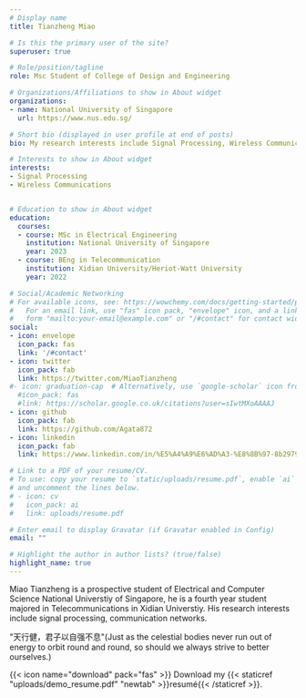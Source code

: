 ```yaml
---
# Display name
title: Tianzheng Miao

# Is this the primary user of the site?
superuser: true

# Role/position/tagline
role: Msc Student of College of Design and Engineering

# Organizations/Affiliations to show in About widget
organizations:
- name: National University of Singapore
  url: https://www.nus.edu.sg/

# Short bio (displayed in user profile at end of posts)
bio: My research interests include Signal Processing, Wireless Communications.

# Interests to show in About widget
interests:
- Signal Processing
- Wireless Communications


# Education to show in About widget
education:
  courses:
  - course: MSc in Electrical Engineering
    institution: National University of Singapore
    year: 2023
  - course: BEng in Telecommunication
    institution: Xidian University/Heriot-Watt University
    year: 2022

# Social/Academic Networking
# For available icons, see: https://wowchemy.com/docs/getting-started/page-builder/#icons
#   For an email link, use "fas" icon pack, "envelope" icon, and a link in the
#   form "mailto:your-email@example.com" or "/#contact" for contact widget.
social:
- icon: envelope
  icon_pack: fas
  link: '/#contact'
- icon: twitter
  icon_pack: fab
  link: https://twitter.com/MiaoTianzheng
#- icon: graduation-cap  # Alternatively, use `google-scholar` icon from `ai` icon pack
  #icon_pack: fas
  #link: https://scholar.google.co.uk/citations?user=sIwtMXoAAAAJ
- icon: github
  icon_pack: fab
  link: https://github.com/Agata872
- icon: linkedin
  icon_pack: fab
  link: https://www.linkedin.com/in/%E5%A4%A9%E6%AD%A3-%E8%8B%97-8b2979175/

# Link to a PDF of your resume/CV.
# To use: copy your resume to `static/uploads/resume.pdf`, enable `ai` icons in `params.toml`, 
# and uncomment the lines below.
# - icon: cv
#   icon_pack: ai
#   link: uploads/resume.pdf

# Enter email to display Gravatar (if Gravatar enabled in Config)
email: ""

# Highlight the author in author lists? (true/false)
highlight_name: true
---
```


Miao Tianzheng is a prospective student of Electrical and Computer Science National Universtiy of Singapore, he is a fourth year student majored in Telecommunications in Xidian Universtiy. His research interests include signal processing, communication networks.

"天行健，君子以自强不息"(Just as the celestial bodies never run out of energy to orbit round and round, so should we always strive to better ourselves.)

{{< icon name="download" pack="fas" >}} Download my {{< staticref "uploads/demo_resume.pdf" "newtab" >}}resumé{{< /staticref >}}.
